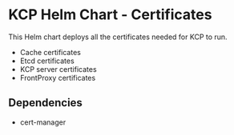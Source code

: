 # KCP Helm Chart - Certificates

This Helm chart deploys all the certificates needed for KCP to run.

* Cache certificates
* Etcd certificates
* KCP server certificates
* FrontProxy certificates

## Dependencies

* cert-manager
